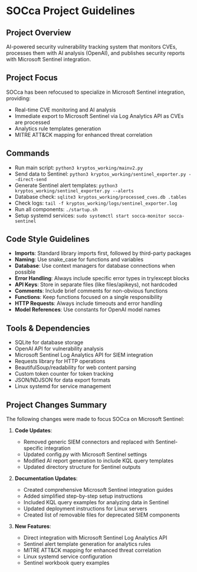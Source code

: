 # SOCca Project Guidelines

## Project Overview
AI-powered security vulnerability tracking system that monitors CVEs, processes them with AI analysis (OpenAI), and publishes security reports with Microsoft Sentinel integration.

## Project Focus
SOCca has been refocused to specialize in Microsoft Sentinel integration, providing:
- Real-time CVE monitoring and AI analysis
- Immediate export to Microsoft Sentinel via Log Analytics API as CVEs are processed
- Analytics rule templates generation
- MITRE ATT&CK mapping for enhanced threat correlation

## Commands
- Run main script: `python3 kryptos_working/mainv2.py`
- Send data to Sentinel: `python3 kryptos_working/sentinel_exporter.py --direct-send`
- Generate Sentinel alert templates: `python3 kryptos_working/sentinel_exporter.py --alerts`
- Database check: `sqlite3 kryptos_working/processed_cves.db .tables`
- Check logs: `tail -f kryptos_working/logs/sentinel_exporter.log`
- Run all components: `./startup.sh`
- Setup systemd services: `sudo systemctl start socca-monitor socca-sentinel`

## Code Style Guidelines
- **Imports**: Standard library imports first, followed by third-party packages
- **Naming**: Use snake_case for functions and variables
- **Database**: Use context managers for database connections when possible
- **Error Handling**: Always include specific error types in try/except blocks
- **API Keys**: Store in separate files (like files/apikeys), not hardcoded
- **Comments**: Include brief comments for non-obvious functions
- **Functions**: Keep functions focused on a single responsibility
- **HTTP Requests**: Always include timeouts and error handling
- **Model References**: Use constants for OpenAI model names

## Tools & Dependencies
- SQLite for database storage
- OpenAI API for vulnerability analysis
- Microsoft Sentinel Log Analytics API for SIEM integration
- Requests library for HTTP operations
- BeautifulSoup/readability for web content parsing
- Custom token counter for token tracking
- JSON/NDJSON for data export formats
- Linux systemd for service management

## Project Changes Summary
The following changes were made to focus SOCca on Microsoft Sentinel:

1. **Code Updates**:
   - Removed generic SIEM connectors and replaced with Sentinel-specific integration
   - Updated config.py with Microsoft Sentinel settings
   - Modified AI report generation to include KQL query templates
   - Updated directory structure for Sentinel outputs

2. **Documentation Updates**:
   - Created comprehensive Microsoft Sentinel integration guides
   - Added simplified step-by-step setup instructions
   - Included KQL query examples for analyzing data in Sentinel
   - Updated deployment instructions for Linux servers
   - Created list of removable files for deprecated SIEM components

3. **New Features**:
   - Direct integration with Microsoft Sentinel Log Analytics API
   - Sentinel alert template generation for analytics rules
   - MITRE ATT&CK mapping for enhanced threat correlation
   - Linux systemd service configuration
   - Sentinel workbook query examples
